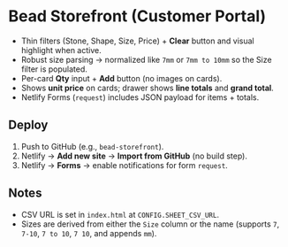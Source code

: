 
# Bead Storefront (Customer Portal)

- Thin filters (Stone, Shape, Size, Price) + **Clear** button and visual highlight when active.
- Robust size parsing → normalized like `7mm` or `7mm to 10mm` so the Size filter is populated.
- Per-card **Qty** input + **Add** button (no images on cards).
- Shows **unit price** on cards; drawer shows **line totals** and **grand total**.
- Netlify Forms (`request`) includes JSON payload for items + totals.

## Deploy
1. Push to GitHub (e.g., `bead-storefront`).
2. Netlify → **Add new site** → **Import from GitHub** (no build step).
3. Netlify → **Forms** → enable notifications for form `request`.

## Notes
- CSV URL is set in `index.html` at `CONFIG.SHEET_CSV_URL`.
- Sizes are derived from either the `Size` column or the name (supports `7`, `7-10`, `7 to 10`, `7 10`, and appends `mm`).
